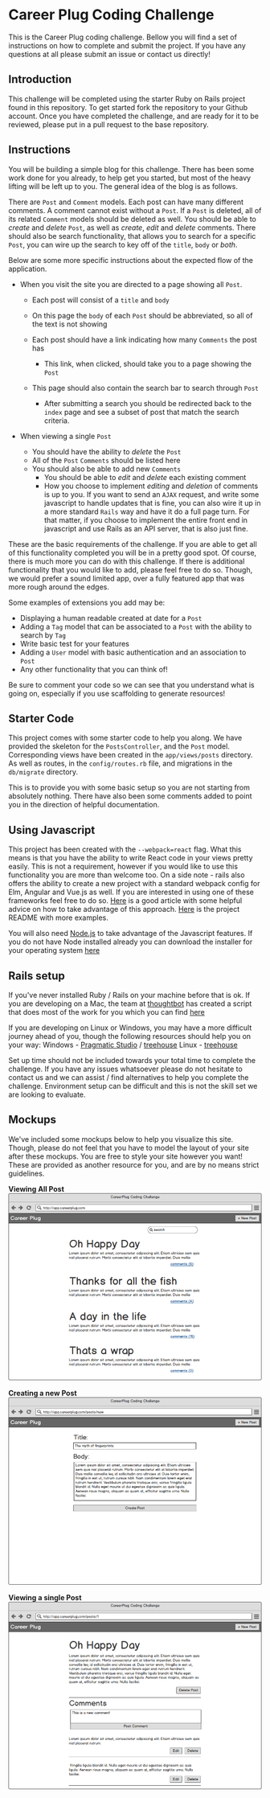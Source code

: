 # Career Plug Coding Challenge

This is the Career Plug coding challenge. Bellow you will find a set of instructions on how to complete and submit the project. If you have any questions at all please submit an issue or contact us directly!

## Introduction
This challenge will be completed using the starter Ruby on Rails project found in this repository. To get started fork the repository to your Github account. Once you have completed the challenge, and are ready for it to be reviewed, please put in a pull request to the base repository.

## Instructions
You will be building a simple blog for this challenge. There has been some work done for you already, to help get you started, but most of the heavy lifting will be left up to you. The general idea of the blog is as follows.

There are `Post` and `Comment` models. Each post can have many different comments. A comment cannot exist without a `Post`. If a `Post` is deleted, all of its related `Comment` models should be deleted as well. You should be able to _create_ and _delete_ `Post`, as well as _create_, _edit_ and _delete_ comments. There should also be search functionality, that allows you to search for a specific `Post`, you can wire up the search to key off of the `title`, `body` or _both_.

Below are some more specific instructions about the expected flow of the application.

- When you visit the site you are directed to a page showing all `Post`.
  - Each post will consist of a `title` and `body`
  - On this page the `body` of each `Post` should be abbreviated, so all of the text is not showing
  - Each post should have a link indicating how many `Comments` the post has
    - This link, when clicked, should take you to a page showing the `Post`

  - This page should also contain the search bar to search through `Post`
    - After submitting a search you should be redirected back to the `index` page and see a subset of post that match the search criteria.

- When viewing a single `Post`
  - You should have the ability to _delete_ the `Post`
  - All of the `Post` `Comments` should be listed here
  - You should also be able to add new `Comments`
    - You should be able to _edit_ and _delete_ each existing comment
    - How you choose to implement _editing_ and _deletion_ of comments is up to you. If you want to send an `AJAX` request, and write some javascript to handle updates that is fine, you can also wire it up in a more standard `Rails` way and have it do a full page turn. For that matter, if you choose to implement the entire front end in javascript and use Rails as an API server, that is also just fine.

These are the basic requirements of the challenge. If you are able to get all of this functionality completed you will be in a pretty good spot. Of course, there is much more you can do with this challenge. If there is additional functionality that you would like to add, please feel free to do so. Though, we would prefer a sound limited app, over a fully featured app that was more rough around the edges.

Some examples of extensions you add may be:
  - Displaying a human readable created at date for a `Post`
  - Adding a `Tag` model that can be associated to a `Post` with the ability to search by `Tag`
  - Write basic test for your features
  - Adding a `User` model with basic authentication and an association to `Post`
  - Any other functionality that you can think of!

Be sure to comment your code so we can see that you understand what is going on, especially if you use scaffolding to generate resources!

## Starter Code
This project comes with some starter code to help you along. We have provided the skeleton for the `PostsController`,  and the `Post` model. Corresponding views have been created in the `app/views/posts` directory. As well as routes, in the `config/routes.rb` file, and migrations in the `db/migrate` directory.

This is to provide you with some basic setup so you are not starting from absolutely nothing. There have also been some comments added to point you in the direction of helpful documentation.

## Using Javascript
This project has been created with the `--webpack=react` flag. What this means is that you have the ability to write React code in your views pretty easily. This is not a requirement, however if you would like to use this functionality you are more than welcome too. On a side note - rails also offers the ability to create a new project with a standard webpack config for Elm, Angular and Vue.js as well. If you are interested in using one of these frameworks feel free to do so. [Here](https://medium.com/@hpux/rails-5-1-loves-javascript-a1d84d5318b) is a good article with some helpful advice on how to take advantage of this approach. [Here](https://github.com/rails/webpacker) is the project README with more examples.

You will also need [Node.js](https://nodejs.org) to take advantage of the Javascript features. If you do not have Node installed already you can download the installer for your operating system [here](https://nodejs.org/en/download/)

## Rails setup
If you've never installed Ruby / Rails on your machine before that is ok. If you are developing on a Mac, the team at [thoughtbot](https://thoughtbot.com/) has created a script that does most of the work for you which you can find [here](https://github.com/thoughtbot/laptop)

If you are developing on Linux or Windows, you may have a more difficult journey ahead of you, though the following resources should help you on your way:
Windows - [Pragmatic Studio](https://pragmaticstudio.com/blog/2010/09/23/install-rails-ruby-windows) / [treehouse](http://blog.teamtreehouse.com/installing-rails-5-windows)
Linux - [treehouse](http://blog.teamtreehouse.com/installing-rails-5-linux)

Set up time should not be included towards your total time to complete the challenge. If you have any issues whatsoever please do not hesitate to contact us and we can assist / find alternatives to help you complete the challenge. Environment setup can be difficult and this is not the skill set we are looking to evaluate.

## Mockups
We've included some mockups below to help you visualize this site. Though, please do not feel that you have to model the layout of your site after these mockups. You are free to style your site however you want! These are provided as another resource for you, and are by no means strict guidelines.

**Viewing All Post**
![](docs/assets/post-index.png)

**Creating a new Post**
![](docs/assets/post-new.png)

**Viewing a single Post**
![](docs/assets/post-show.png)
